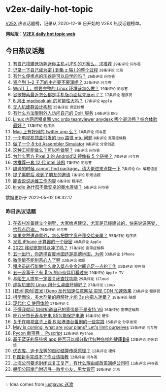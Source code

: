 # v2ex-daily-hot-topic

[V2EX](https://www.v2ex.com/) 热议话题榜，记录从 2020-12-18 日开始的 V2EX 热议话题榜单。

**网站版：[V2EX daily hot topic web](https://boojack.github.io/v2ex-daily-hot-topic-web/)**

## 今日热议话题

<!-- TODAY BEGIN -->

1. [有自己搭建低功耗迷你主机+UPS 的方案么，求推荐](https://www.v2ex.com/t/850467) `29条评论` `问与答`
1. [记录一下自己成为密 j 到集 z 隔 l 的整个过程](https://www.v2ex.com/t/850478) `28条评论` `北京`
1. [有什么便携点的乐器是可以自学的吗？](https://www.v2ex.com/t/850472) `26条评论` `问与答`
1. [资产到 1~2 千万的中产要不要润呢？](https://www.v2ex.com/t/850477) `23条评论` `问与答`
1. [Win11 上，想要完整的 Linux 环境该怎么做？](https://www.v2ex.com/t/850464) `19条评论` `问与答`
1. [谷歌搜索最近怎么都是手机版页面优先展示了？](https://www.v2ex.com/t/850476) `17条评论` `程序员`
1. [6 月出 macbook air 的可能性大吗？](https://www.v2ex.com/t/850460) `17条评论` `Apple`
1. [无人机蜂群设计构想](https://www.v2ex.com/t/850468) `15条评论` `奇思妙想`
1. [有什么方法限制外人访问自己的 DoH 服务](https://www.v2ex.com/t/850493) `14条评论` `DNS`
1. [Linux 内网远程桌面 vnc xrdp teamviewer anydesk 哪个最流畅？综合体验最好？](https://www.v2ex.com/t/850475) `13条评论` `程序员`
1. [Mac 上有好用的 twitter app 么？](https://www.v2ex.com/t/850470) `10条评论` `问与答`
1. [一个电视机顶盒引发的 tcp 路径 mtu 问题](https://www.v2ex.com/t/850496) `8条评论` `宽带症候群`
1. [做了一个 8-bit Assembler Simulator](https://www.v2ex.com/t/850469) `8条评论` `分享创造`
1. [这种工程能做么？可以咋做呀？](https://www.v2ex.com/t/850462) `8条评论` `问与答`
1. [为什么官方 Pixel 3 的 Android12 镜像有 5 个链接？](https://www.v2ex.com/t/850510) `7条评论` `问与答`
1. [求推荐一套 12 代 intel 装机](https://www.v2ex.com/t/850492) `7条评论` `问与答`
1. [编译的时候 cannot find package，请大佬进来点拨一下](https://www.v2ex.com/t/850480) `7条评论` `Go 编程语言`
1. [提了离职后,收到了朋友的邀请](https://www.v2ex.com/t/850479) `7条评论` `职场话题`
1. [能否说说运维工作内容](https://www.v2ex.com/t/850507) `6条评论` `程序员`
1. [kindle 為什麼不做安卓的墨水屏版？](https://www.v2ex.com/t/850505) `6条评论` `问与答`

数据更新于 2022-05-02 08:32:17

<!-- TODAY END -->

### 昨日热议话题

<!-- YESTERDAY BEGIN -->

1. [在农村准备建立个别墅，大家给点建议，尤其是已经建过的，快来说说感受，给我点启迪。](https://www.v2ex.com/t/850379) `70条评论` `问与答`
1. [如果突然遭遇意外，怎么把数字资产移交给亲属？](https://www.v2ex.com/t/850319) `55条评论` `程序员`
1. [发现 iPhone 计算器的一个秘密](https://www.v2ex.com/t/850381) `40条评论` `Apple`
1. [2022 移动宽带可以冲了吗？](https://www.v2ex.com/t/850385) `37条评论` `宽带症候群`
1. [五一出行，你选择百度地图还是高德地图，为何](https://www.v2ex.com/t/850339) `33条评论` `iPhone`
1. [微信能不能别恶心人了啊](https://www.v2ex.com/t/850349) `33条评论` `微信`
1. [程序员转行能做什么收入低点业余时间充足一点的工作](https://www.v2ex.com/t/850303) `31条评论` `程序员`
1. [五一没事干？有  tv 的小伙伴们看过来](https://www.v2ex.com/t/850326) `29条评论` `Apple TV`
1. [与陌生人拼车一定要关闭查找功能](https://www.v2ex.com/t/850363) `29条评论` `iCloud`
1. [虚拟机里的 Linux 用什么桌面环境好？](https://www.v2ex.com/t/850376) `27条评论` `Linux`
1. [[技术|原创|首发] Deno 反代加速任意网站 实现 CDN 加速效果](https://www.v2ex.com/t/850412) `23条评论` `程序员`
1. [柯学而论，多大剂量的麻醉针才能 3s 内把人迷晕？](https://www.v2ex.com/t/850315) `18条评论` `随想`
1. [现代化 C 使用体验](https://www.v2ex.com/t/850384) `17条评论` `C`
1. [不懂我就问 如何知道自己的宽带是不是支持 V6](https://www.v2ex.com/t/850357) `16条评论` `宽带症候群`
1. [吃八分饱长寿与充电 85%能保护电池](https://www.v2ex.com/t/850312) `16条评论` `硬件`
1. [关于在电视盒子上看 B 站港澳台番剧的一些实践](https://www.v2ex.com/t/850424) `15条评论` `分享发现`
1. [May is coming, what are your plans? Let's limit ourselves](https://www.v2ex.com/t/850301) `15条评论` `问与答`
1. [Pycon 新项目： Pyscript](https://www.v2ex.com/t/850428) `12条评论` `Python`
1. [基于蓝牙的系统级 app 是否可以部分取代各种各样的健康🐎吗](https://www.v2ex.com/t/850414) `12条评论` `奇思妙想`
1. [优衣库、迪卡龙等的自动结算传感原理？](https://www.v2ex.com/t/850347) `12条评论` `硬件`
1. [P 图新手完成不了作业请指教](https://www.v2ex.com/t/850302) `12条评论` `问与答`
1. [上海公司要求封闭式复工复产，有什么理由或政策回绝公司吗](https://www.v2ex.com/t/850310) `11条评论` `问与答`
1. [朝阳公园南门附近寻一散步小友，男女皆可](https://www.v2ex.com/t/850398) `10条评论` `北京`

<!-- YESTERDAY END -->

---

💡 Idea comes from [justjavac 迷渡](https://github.com/justjavac/)
